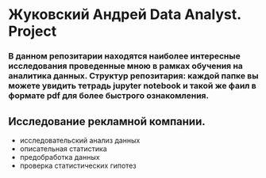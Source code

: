 # Жуковский Андрей Data Analyst. Project
### В данном репозитарии находятся наиболее интересные исследования проведенные мною в рамках обучения на аналитика данных. Структур репозитария:  каждой папке вы можете увидить тетрадь jupyter notebook и такой же фаил в формате pdf для более быстрого ознакомления.
## Исследование рекламной компании.
* исследовательский анализ данных
* описательная статистика
* предобработка данных
* проверка статистических гипотез
